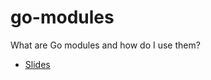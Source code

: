 # go-modules

What are Go modules and how do I use them?

- [Slides](https://talks.godoc.org/github.com/qburst-georgekutty/go-modules/go-modules.slide)
